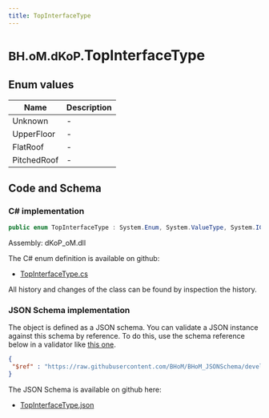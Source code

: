 ```yaml
---
title: TopInterfaceType
---
```


# <small>BH.oM.dKoP.</small>**TopInterfaceType**



## Enum values

| Name            | Description                                                    |
|-----------------|----------------------------------------------------------------|
| Unknown |  -  |
| UpperFloor |  -  |
| FlatRoof |  -  |
| PitchedRoof |  -  |


## Code and Schema

### C# implementation

``` C# title="C#"
public enum TopInterfaceType : System.Enum, System.ValueType, System.IComparable, System.ISpanFormattable, System.IFormattable, System.IConvertible
```

Assembly: dKoP_oM.dll

The C# enum definition is available on github:

- [TopInterfaceType.cs](https://github.com/BHoM/dKoP_Toolkit/blob/develop/dKoP_oM/Interfaces\Enums\TopInterfaceType.cs)

All history and changes of the class can be found by inspection the history.
### JSON Schema implementation

The object is defined as a JSON schema. You can validate a JSON instance against this schema by reference. To do this, use the schema reference below in a validator like [this one](https://www.jsonschemavalidator.net/).

``` json title="JSON Schema"
{
 "$ref" : "https://raw.githubusercontent.com/BHoM/BHoM_JSONSchema/develop/dKoP_oM/TopInterfaceType.json"
}
```

The JSON Schema is available on github here:

- [TopInterfaceType.json](https://github.com/BHoM/BHoM_JSONSchema/blob/develop/dKoP_oM/TopInterfaceType.json)
